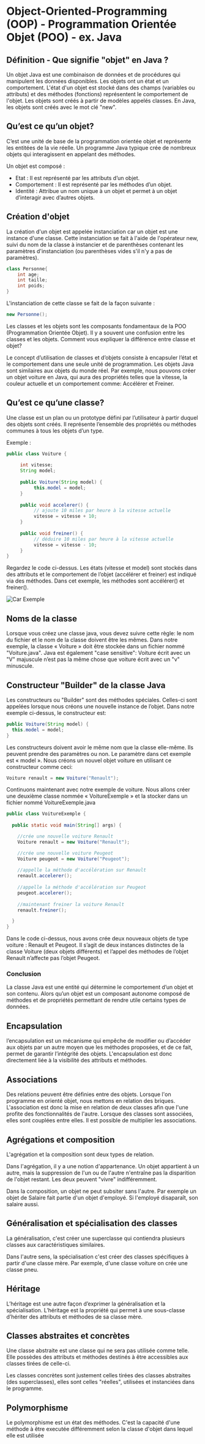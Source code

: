 # Object-Oriented-Programming (OOP) - Programmation Orientée Objet (POO) - ex. Java


## Définition - Que signifie "objet" en Java ?


Un objet Java est une combinaison de données et de procédures qui manipulent les données disponibles. Les objets ont un état et un comportement. L'état d'un objet est stocké dans des champs (variables ou attributs) et des méthodes (fonctions) représentent le comportement de l'objet. Les objets sont créés à partir de modèles appelés classes. En Java, les objets sont créés avec le mot clé "new".

## Qu’est ce qu’un objet?

C’est une unité de base de la programmation orientée objet et représente les entitées de la vie réelle. Un programme Java typique crée de nombreux objets qui interagissent en appelant des méthodes. 

Un objet est composé :
	
- Etat : Il est représenté par les attributs d’un objet.
- Comportement : Il est représenté par les méthodes d’un objet.
- Identité : Attribue un nom unique à un objet et permet à un objet d’interagir avec d’autres objets.

## Création d'objet


La création d'un objet est appelée instanciation car un objet est une instance d'une classe. Cette instanciation se fait à l'aide de l'opérateur new, suivi du nom de la classe à instancier et de parenthèses contenant les paramètres d'instanciation (ou parenthèses vides s'il n'y a pas de paramètres).

```java
class Personne{
	int age;
	int taille;
	int poids;
}
```

L'instanciation de cette classe se fait de la façon suivante : 

```java
new Personne();
```

Les classes et les objets sont les composants fondamentaux de la POO (Programmation Orientée Objet). Il y a souvent une confusion entre les classes et les objets. Comment vous expliquer la différence entre classe et objet?
 
 
Le concept d’utilisation de classes et d’objets consiste à encapsuler l’état et le comportement dans une seule unité de programmation. Les objets Java sont similaires aux objets du monde réel. Par exemple, nous pouvons créer un objet voiture en Java, qui aura des propriétés telles que la vitesse, la couleur actuelle et un comportement comme: Accélérer et Freiner.


## Qu’est ce qu’une classe?

Une classe est un plan ou un prototype défini par l’utilisateur à partir duquel des objets sont créés. Il représente l’ensemble des propriétés ou méthodes communes à tous les objets d’un type.

Exemple :

```java
public class Voiture {
  
     int vitesse;
     String model;
  
     public Voiture(String model) {
          this.model = model;
     }
  
     public void accelerer() {
          // ajoute 10 miles par heure à la vitesse actuelle
          vitesse = vitesse + 10;
     }
  
     public void freiner() {
          // déduire 10 miles par heure à la vitesse actuelle    
          vitesse = vitesse - 10;
     }
}
```

Regardez le code ci-dessus. Les états (vitesse et model) sont stockés dans des attributs et le comportement de l’objet (accélérer et freiner) est indiqué via des méthodes. Dans cet exemple, les méthodes sont accélérer() et freiner().

<img src="https://pasteboard.co/8YiimK7JzuPE.png" alt="Car Exemple">


## Noms de la classe

Lorsque vous créez une classe java, vous devez suivre cette règle: le nom du fichier et le nom de la classe doivent être les mêmes. Dans notre exemple, la classe « Voiture » doit être stockée dans un fichier nommé "Voiture.java". 
Java est également "case sensitive": Voiture écrit avec un "V" majuscule n’est pas la même chose que voiture écrit avec un "v" minuscule.

## Constructeur "Builder" de la classe Java

Les constructeurs ou "Builder" sont des méthodes spéciales. Celles-ci sont appelées lorsque nous créons une nouvelle instance de l’objet. Dans notre exemple ci-dessus, le constructeur est:

```java
public Voiture(String model) {
  this.model = model;
}
```

Les constructeurs doivent avoir le même nom que la classe elle-même. Ils peuvent prendre des paramètres ou non. Le paramètre dans cet exemple est « model ». Nous créons un nouvel objet voiture en utilisant ce constructeur comme ceci:

```java
Voiture renault = new Voiture("Renault");
```

Continuons maintenant avec notre exemple de voiture. Nous allons créer une deuxième classe nommée « VoitureExemple » et la stocker dans un fichier nommé VoitureExemple.java

```java
public class VoitureExemple {
  
  public static void main(String[] args) {

    //crée une nouvelle voiture Renault
    Voiture renault = new Voiture("Renault");

    //crée une nouvelle voiture Peugeot
    Voiture peugeot = new Voiture("Peugeot");
        
    //appelle la méthode d'accélération sur Renault
    renault.accelerer();
    
    //appelle la méthode d'accélération sur Peugeot
    peugeot.accelerer();
    
    //maintenant freiner la voiture Renault
    renault.freiner();

  }
}
```

Dans le code ci-dessus, nous avons crée deux nouveaux objets de type voiture : Renault et Peugeot. Il s’agit de deux instances distinctes de la classe Voiture (deux objets différents) et l’appel des méthodes de l’objet Renault n’affecte pas l’objet Peugeot.

### Conclusion

La classe Java est une entité qui détermine le comportement d’un objet et son contenu. Alors qu’un objet est un composant autonome composé de méthodes et de propriétés permettant de rendre utile certains types de données.

## Encapsulation

l’encapsulation est un mécanisme qui empêche  de modifier ou d’accéder aux objets par un autre moyen que les méthodes proposées, et de ce fait, permet de garantir l’intégrité des objets.
L'encapsulation est donc directement liée à la visibilité des attributs et méthodes. 

## Associations

Des relations peuvent être définies entre des objets. Lorsque l'on programme en orienté objet, nous mettons en relation des briques. 
L'association est donc la mise en relation de deux classes afin que l'une profite des fonctionnalités de l'autre. 
Lorsque des classes sont associées, elles sont couplées entre elles. 
Il est possible de multiplier les associations. 

## Agrégations et composition

L'agrégation et la composition sont deux types de relation. 

Dans l'agrégation, il y a une notion d'appartenance. Un objet appartient à un autre, mais la suppression de l'un ou de l'autre n'entraîne pas la disparition de l'objet restant. Les deux peuvent "vivre" indifféremment. 

Dans la composition, un objet ne peut subsiter sans l'autre. Par exemple un objet de Salaire fait partie d'un objet d'employé. Si l'employé disaparaît, son salaire aussi. 

## Généralisation et spécialisation des classes

La généralisation, c'est créer une superclasse qui contiendra plusieurs classes aux caractéristiques similaires. 

Dans l'autre sens, la spécialisation c'est créer des classes spécifiques à partir d'une classe mère. 
Par exemple, d'une classe voiture on crée une classe pneu. 

## Héritage

L’héritage est une autre façon d’exprimer la généralisation et la spécialisation. L’héritage est la propriété qui permet à une sous-classe d’hériter des attributs et méthodes de sa classe mère.

## Classes abstraites et concrètes

Une classe abstraite est une classe qui ne sera pas utilisée comme telle. Elle possèdes des attributs et méthodes destinés à être accessibles aux classes tirées de celle-ci. 

Les classes concrètes sont justement celles tirées des classes abstraites (des superclasses), elles sont celles "réelles", utilisées et instanciées dans le programme. 

## Polymorphisme

Le polymorphisme est un état des méthodes. 
C'est la capacité d'une méthode à être executée différemment selon la classe d'objet dans lequel elle est utilisée

